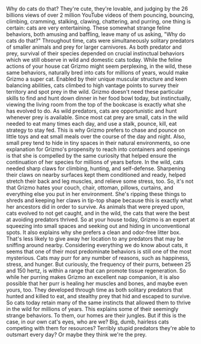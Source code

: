 Why do cats do that? They're cute, they're lovable, and judging by the 26 billions views of over 2 million YouTube videos of them pouncing, bouncing, climbing, cramming, stalking, clawing, chattering, and purring, one thing is certain: cats are very entertaining. These somewhat strange feline behaviors, both amusing and baffling, leave many of us asking, "Why do cats do that?" Throughout time, cats were simultaneously solitary predators of smaller animals and prey for larger carnivores. As both predator and prey, survival of their species depended on crucial instinctual behaviors which we still observe in wild  and domestic cats today. While the feline actions of your house cat Grizmo might seem perplexing, in the wild, these same behaviors, naturally bred into cats  for millions of years, would make Grizmo a super cat. Enabled by their unique muscular structure and keen balancing abilities, cats climbed to high vantage points to survey their territory and spot prey in the wild. Grizmo doesn't need these particular skills to find and hunt down dinner in her food bowl today, but instinctually, viewing the living room from the top of the bookcase is exactly what she has evolved to do. As wild predators, cats are opportunistic and hunt whenever prey is available. Since most cat prey are small, cats in the wild needed to eat  many times each day, and use a stalk, pounce, kill, eat strategy to stay fed. This is why Grizmo prefers to chase and pounce on little toys and eat small meals over the course of the day and night. Also, small prey tend to hide in tiny spaces in their natural environments, so one explanation for Grizmo's propensity to reach into containers and openings is that she is compelled by  the same curiosity that helped ensure the continuation of her species for millions of years before. In the wild, cats needed sharp claws for climbing, hunting, and self-defense. Sharpening their claws on nearby surfaces kept them conditioned and ready, helped stretch their back and leg muscles, and relieve some stress, too. So, it's not that Grizmo hates your couch, chair, ottoman, pillows, curtains, and everything else  you put in her environment. She's ripping these things to shreds and keeping her claws in tip-top shape because this is exactly what her ancestors did in order to survive. As animals that were preyed upon, cats evolved to not get caught, and in the wild, the cats that were  the best at avoiding predators thrived. So at your house today, Grizmo is an expert  at squeezing into small spaces and seeking out and hiding in unconventional spots. It also explains why she prefers a clean and odor-free litter box. That's less likely to give away  her location to any predators that may be sniffing around nearby. Considering everything  we do know about cats, it seems that one of their most  predominate behaviors is still one of the most mysterious. Cats may purr for any number of reasons, such as happiness, stress, and hunger. But curiously,  the frequency of their purrs, between 25 and 150 hertz, is within a range that can promote tissue regeneration. So while her purring makes Grizmo an excellent nap companion, it is also possible that her purr is healing her muscles and bones, and maybe even yours, too. They developed through time as both solitary predators  that hunted and killed to eat, and stealthy prey that hid and escaped to survive. So cats today retain many  of the same instincts that allowed them to thrive in the wild for millions of years. This explains some of their seemingly strange behaviors. To them, our homes are their jungles. But if this is the case,  in our own cat's eyes, who are we? Big, dumb, hairless cats competing with them for resources? Terribly stupid predators they're able to outsmart every day? Or maybe they think we're the prey. 